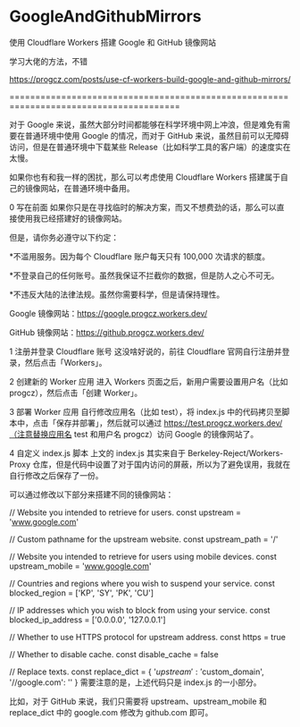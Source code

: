 # GoogleAndGithubMirrors
使用 Cloudflare Workers 搭建 Google 和 GitHub 镜像网站

学习大佬的方法，不错

https://progcz.com/posts/use-cf-workers-build-google-and-github-mirrors/


=======================================================================================

对于 Google 来说，虽然大部分时间都能够在科学环境中网上冲浪，但是难免有需要在普通环境中使用 Google 的情况，而对于 GitHub 来说，虽然目前可以无障碍访问，但是在普通环境中下载某些 Release（比如科学工具的客户端）的速度实在太慢。

如果你也有和我一样的困扰，那么可以考虑使用 Cloudflare Workers 搭建属于自己的镜像网站，在普通环境中备用。

0 写在前面
如果你只是在寻找临时的解决方案，而又不想费劲的话，那么可以直接使用我已经搭建好的镜像网站。

但是，请你务必遵守以下约定：

*不滥用服务。因为每个 Cloudflare 账户每天只有 100,000 次请求的额度。

*不登录自己的任何账号。虽然我保证不拦截你的数据，但是防人之心不可无。

*不违反大陆的法律法规。虽然你需要科学，但是请保持理性。

Google 镜像网站：https://google.progcz.workers.dev/

GitHub 镜像网站：https://github.progcz.workers.dev/

1 注册并登录 Cloudflare 账号
这没啥好说的，前往 Cloudflare 官网自行注册并登录，然后点击「Workers」。

2 创建新的 Worker 应用
进入 Workers 页面之后，新用户需要设置用户名（比如 progcz），然后点击「创建 Worker」。

3 部署 Worker 应用
自行修改应用名（比如 test），将 index.js 中的代码拷贝至脚本中，点击「保存并部署」，然后就可以通过 https://test.progcz.workers.dev/（注意替换应用名 test 和用户名 progcz）访问 Google 的镜像网站了。

4 自定义 index.js 脚本
上文的 index.js 其实来自于 Berkeley-Reject/Workers-Proxy 仓库，但是代码中设置了对于国内访问的屏蔽，所以为了避免误用，我就在自行修改之后保存了一份。

可以通过修改以下部分来搭建不同的镜像网站：

// Website you intended to retrieve for users.
const upstream = 'www.google.com'

// Custom pathname for the upstream website.
const upstream_path = '/'

// Website you intended to retrieve for users using mobile devices.
const upstream_mobile = 'www.google.com'

// Countries and regions where you wish to suspend your service.
const blocked_region = ['KP', 'SY', 'PK', 'CU']

// IP addresses which you wish to block from using your service.
const blocked_ip_address = ['0.0.0.0', '127.0.0.1']

// Whether to use HTTPS protocol for upstream address.
const https = true

// Whether to disable cache.
const disable_cache = false

// Replace texts.
const replace_dict = {
    '$upstream': '$custom_domain',
    '//google.com': ''
}
需要注意的是，上述代码只是 index.js 的一小部分。

比如，对于 GitHub 来说，我们只需要将 upstream、upstream_mobile 和 replace_dict 中的 google.com 修改为 github.com 即可。
